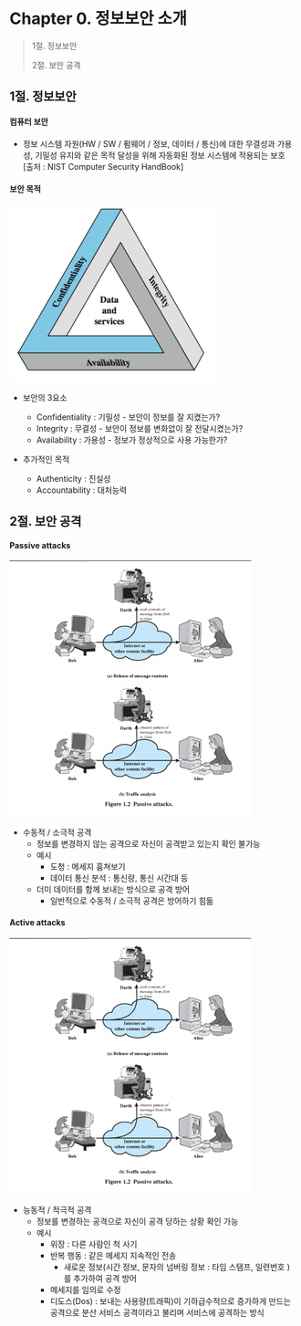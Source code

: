 # Chapter 0. 정보보안 소개

> 1절. 정보보안
>
> 2절. 보안 공격

## 1절. 정보보안

#### 컴퓨터 보안

- 정보 시스템 자원(HW / SW / 펌웨어 / 정보, 데이터 / 통신)에 대한 무결성과 가용성, 기밀성 유지와 같은 목적 달성을 위해 자동화된 정보 시스템에 적용되는 보호  
  [출처 : NIST Computer Security HandBook]

#### 보안 목적

![CIA](https://github.com/BangYunseo/TIL/blob/main/Security/InformationSecurity/Image/ch00/CIA.PNG)

- 보안의 3요소

  - Confidentiality : 기밀성 - 보안이 정보를 잘 지켰는가?
  - Integrity : 무결성 - 보안이 정보를 변화없이 잘 전달시켰는가?
  - Availability : 가용성 - 정보가 정상적으로 사용 가능한가?

- 추가적인 목적
  - Authenticity : 진실성
  - Accountability : 대처능력

## 2절. 보안 공격

#### Passive attacks

![PA](https://github.com/BangYunseo/TIL/blob/main/Security/InformationSecurity/Image/ch00/PA.PNG)

- 수동적 / 소극적 공격
  - 정보를 변경하지 않는 공격으로 자신이 공격받고 있는지 확인 불가능
  - 예시
    - 도청 : 메세지 훔쳐보기
    - 데이터 통신 분석 : 통신량, 통신 시간대 등
  - 더미 데이터를 함께 보내는 방식으로 공격 방어
    - 일반적으로 수동적 / 소극적 공격은 방어하기 힘듦

#### Active attacks

![AA](https://github.com/BangYunseo/TIL/blob/main/Security/InformationSecurity/Image/ch00/PA.PNG)

- 능동적 / 적극적 공격
  - 정보를 변경하는 공격으로 자신이 공격 당하는 상황 확인 가능
  - 예시
    - 위장 : 다른 사람인 척 사기
    - 반복 행동 : 같은 메세지 지속적인 전송
      - 새로운 정보(시간 정보, 문자의 넘버링 정보 : 타임 스탬프, 일련번호 )를 추가하여 공격 방어
    - 메세지를 임의로 수정
    - 디도스(Dos) : 보내는 사용량(트래픽)이 기하급수적으로 증가하게 만드는 공격으로 분산 서비스 공격이라고 불리며 서비스에 공격하는 방식
